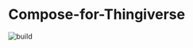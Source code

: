 # Compose-for-Thingiverse

![build](https://github.com/github/mdupierreux/Compose-for-Thingiverse/workflows/android.yml/badge.svg?branch=master)
